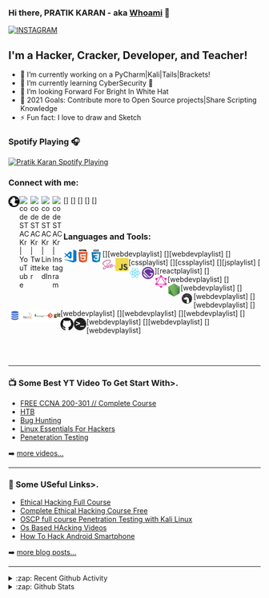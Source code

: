 ### Hi there, PRATIK KARAN - aka [Whoami][website] 👋

[![INSTAGRAM](https://img.shields.io/website?label=Insta.in&style=for-the-badge&url=https%3A%2F%2Fcodestackr.com)](https://www.instagram.com/__raavan.official__/)


## I'm a Hacker, Cracker, Developer, and Teacher!

- 🔭 I’m currently working on a PyCharm|Kali|Tails|Brackets!
- 🌱 I’m currently learning CyberSecurity 🤣
- 👯 I’m looking Forward For Bright In White Hat
- 🥅 2021 Goals: Contribute more to Open Source projects|Share Scripting Knowledge
- ⚡ Fun fact: I love to draw and Sketch

### Spotify Playing 🎧
[<img src="https://now-playing-codestackr.vercel.app/api/spotify-playing" alt="Pratik Karan Spotify Playing" width="350" />](https://open.spotify.com/user/7ghJOs6RjHWSl4nuqYi1v8)

### Connect with me:

[<img align="left" alt="__RAAVAN.bat__" width="22px" src="https://raw.githubusercontent.com/iconic/open-iconic/master/svg/globe.svg" />]
[<img align="left" alt="codeSTACKr | YouTube" width="22px" src="https://cdn.jsdelivr.net/npm/simple-icons@v3/icons/youtube.svg" />]
[<img align="left" alt="codeSTACKr | Twitter" width="22px" src="https://cdn.jsdelivr.net/npm/simple-icons@v3/icons/twitter.svg" />]
[<img align="left" alt="codeSTACKr | LinkedIn" width="22px" src="https://cdn.jsdelivr.net/npm/simple-icons@v3/icons/linkedin.svg" />]
[<img align="left" alt="codeSTACKr | Instagram" width="22px" src="https://cdn.jsdelivr.net/npm/simple-icons@v3/icons/instagram.svg" />]

<br />

### Languages and Tools:

[<img align="left" alt="Visual Studio Code" width="26px" src="https://raw.githubusercontent.com/github/explore/80688e429a7d4ef2fca1e82350fe8e3517d3494d/topics/visual-studio-code/visual-studio-code.png" />][webdevplaylist]
[<img align="left" alt="HTML5" width="26px" src="https://raw.githubusercontent.com/github/explore/80688e429a7d4ef2fca1e82350fe8e3517d3494d/topics/html/html.png" />][webdevplaylist]
[<img align="left" alt="CSS3" width="26px" src="https://raw.githubusercontent.com/github/explore/80688e429a7d4ef2fca1e82350fe8e3517d3494d/topics/css/css.png" />][cssplaylist]
[<img align="left" alt="Sass" width="26px" src="https://raw.githubusercontent.com/github/explore/80688e429a7d4ef2fca1e82350fe8e3517d3494d/topics/sass/sass.png" />][cssplaylist]
[<img align="left" alt="JavaScript" width="26px" src="https://raw.githubusercontent.com/github/explore/80688e429a7d4ef2fca1e82350fe8e3517d3494d/topics/javascript/javascript.png" />][jsplaylist]
[<img align="left" alt="React" width="26px" src="https://raw.githubusercontent.com/github/explore/80688e429a7d4ef2fca1e82350fe8e3517d3494d/topics/react/react.png" />][reactplaylist]
[<img align="left" alt="Gatsby" width="26px" src="https://raw.githubusercontent.com/github/explore/e94815998e4e0713912fed477a1f346ec04c3da2/topics/gatsby/gatsby.png" />][webdevplaylist]
[<img align="left" alt="GraphQL" width="26px" src="https://raw.githubusercontent.com/github/explore/80688e429a7d4ef2fca1e82350fe8e3517d3494d/topics/graphql/graphql.png" />][webdevplaylist]
[<img align="left" alt="Node.js" width="26px" src="https://raw.githubusercontent.com/github/explore/80688e429a7d4ef2fca1e82350fe8e3517d3494d/topics/nodejs/nodejs.png" />][webdevplaylist]
[<img align="left" alt="Deno" width="26px" src="https://raw.githubusercontent.com/github/explore/361e2821e2dea67711cde99c9c40ed357061cf27/topics/deno/deno.png" />][webdevplaylist]
[<img align="left" alt="SQL" width="26px" src="https://raw.githubusercontent.com/github/explore/80688e429a7d4ef2fca1e82350fe8e3517d3494d/topics/sql/sql.png" />][webdevplaylist]
[<img align="left" alt="MySQL" width="26px" src="https://raw.githubusercontent.com/github/explore/80688e429a7d4ef2fca1e82350fe8e3517d3494d/topics/mysql/mysql.png" />][webdevplaylist]
[<img align="left" alt="MongoDB" width="26px" src="https://raw.githubusercontent.com/github/explore/80688e429a7d4ef2fca1e82350fe8e3517d3494d/topics/mongodb/mongodb.png" />][webdevplaylist]
[<img align="left" alt="Git" width="26px" src="https://raw.githubusercontent.com/github/explore/80688e429a7d4ef2fca1e82350fe8e3517d3494d/topics/git/git.png" />][webdevplaylist]
[<img align="left" alt="GitHub" width="26px" src="https://raw.githubusercontent.com/github/explore/78df643247d429f6cc873026c0622819ad797942/topics/github/github.png" />][webdevplaylist]
[<img align="left" alt="Terminal" width="26px" src="https://raw.githubusercontent.com/github/explore/80688e429a7d4ef2fca1e82350fe8e3517d3494d/topics/terminal/terminal.png" />][webdevplaylist]

<br />
<br />

---

### 📺 Some Best YT Video To Get Start With>.

<!-- YOUTUBE:START -->
- [FREE CCNA 200-301 // Complete Course ](https://youtube.com/playlist?list=PLIhvC56v63IJVXv0GJcl9vO5Z6znCVb1P)
- [HTB](https://youtube.com/playlist?list=PLBf0hzazHTGN85gBp0QvNhPwjV2Cp9aiX)
- [Bug Hunting](https://youtube.com/playlist?list=PLBf0hzazHTGNJXBjepzN7l9OHcuH9ZvOq)
- [Linux Essentials For Hackers](https://youtube.com/playlist?list=PLBf0hzazHTGMh2fe2MFf3lCgk0rKmS2by)
- [Peneteration Testing](https://youtube.com/playlist?list=PLBf0hzazHTGOEuhPQSnq-Ej8jRyXxfYvl)
<!-- YOUTUBE:END -->

➡️ [more videos...](https://www.instagram.com/__raavan.official__/)

---

### 📕 Some USeful Links>.

<!-- BLOG-POST-LIST:START -->
- [Ethical Hacking Full Course](https://mega.nz/folder/7J4lVawb#cHSca6g0EBtm5LFlUTaUgg)
- [Complete Ethical Hacking Course Free](https://evilarmy.in/index.php?threads/complete-ethical-hacking-course-free.1216/)
- [OSCP full course Penetration Testing with Kali Linux](https://mega.nz/folder/djpFwSYa#4q3YgcTOOVwdaZZZeBiPuQ/folder/wnxGRa4K)
- [Os Based HAcking Videos](https://evilarmy.in/index.php?threads/redroom-or-leaks-video-onion-site-for-tor-user.1202/)
- [How To Hack Android Smartphone](https://mega.nz/folder/COADyQQI#tNpQuzoTyts3w0gHRiqR_w)
<!-- BLOG-POST-LIST:END -->

➡️ [more blog posts...](https://t.me/raavan_bin)

---

<details>
  <summary>:zap: Recent Github Activity</summary>
  
<!--START_SECTION:activity-->

<!--END_SECTION:activity-->

</details>

<details>
  <summary>:zap: Github Stats</summary>

  <img align="left" alt=" Github Stats" src="https://github-readme-stats.codestackr.vercel.app/api?username=PratikKaran&show_icons=true&hide_border=true" />

</details>

[website]: https://Evilarmy.in
[twitter]: 
[youtube]: 
[instagram]: https://instagram.com/hackingfather
[linkedin]: https://github.com/PratikKaran23/PratikKaran23

